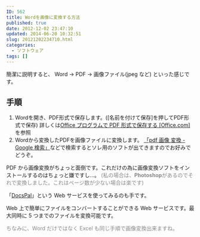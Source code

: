 ```yaml
---
ID: 562
title: Wordを画像に変換する方法
published: true
date: 2012-12-02 23:47:10
updated: 2014-06-20 10:32:51
slug: 20121202234710.html
categories:
  - ソフトウェア
tags: []
---
```


簡潔に説明すると、
Word → PDF → 画像ファイル(jpeg など)
といった感じです。

<!--more-->
<h2>手順</h2>
<ol>
<li>Wordを開き、PDF形式で保存します。([名前を付けて保存]を押してPDF形式で保存)
詳しくは<a href="http://goo.gl/qeVYC">Office プログラムで PDF 形式で保存する [Office.com]</a>を参照</li>
<li>Wordから変換したPDFを画像ファイルに変換します。
<a href="http://goo.gl/Wb6DR">「pdf 画像 変換 - Google 検索」</a>などで検索するとソレ用のソフトが出てきますのでお好みでどうぞ。</li>
</ol>

PDF から画像変換がちょっと面倒です。これだけの為に画像変換ソフトをインストールするのはちょっと嫌ですし…。
<span style="color:#888;">(私の場合は、<b>Photoshop</b>があるのでそれで変換しました。これはページ数が少ない場合は楽です)</span>

「<a href="http://www.docspal.com/">DocsPal</a>」という Web サービスを使ってみるのも手です。

Web 上で簡単にファイルをコンバートすることができる Web サービスです。最大同時に 5 つまでのファイルを変換可能です。

<span style="color:#888;">ちなみに、Word だけではなく Excel も同じ手順で画像変換出来ますね。</span>
